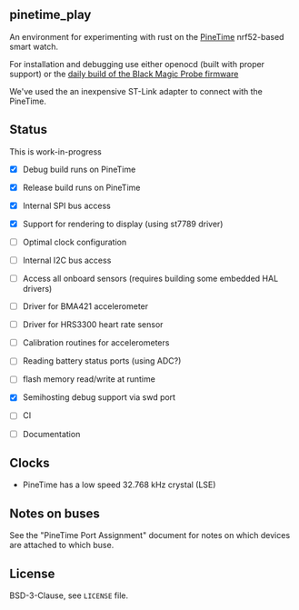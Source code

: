 ## pinetime_play 

An environment for experimenting with rust on 
the [PineTime](https://wiki.pine64.org/index.php/PineTime)
 nrf52-based smart watch.

For installation and debugging use either 
openocd (built with proper support) or the 
[daily build of the Black Magic Probe firmware](https://github.com/blacksphere/blackmagic/wiki/Upgrading-Firmware)

We've used the an inexpensive ST-Link adapter to connect with the PineTime.


## Status

This is  work-in-progress

- [x] Debug build runs on PineTime
- [x] Release build runs on PineTime
- [x] Internal SPI bus access
- [x] Support for rendering to display (using st7789 driver)
- [ ] Optimal clock configuration
- [ ] Internal I2C bus access
- [ ] Access all onboard sensors (requires building some embedded HAL drivers)
- [ ] Driver for BMA421 accelerometer
- [ ] Driver for HRS3300 heart rate sensor
- [ ] Calibration routines for accelerometers
- [ ] Reading battery status ports (using ADC?)
- [ ] flash memory read/write at runtime
- [x] Semihosting debug support via swd port
- [ ] CI
- [ ] Documentation


## Clocks
- PineTime has a low speed 32.768 kHz crystal (LSE)

## Notes on buses

See the "PineTime Port Assignment" document
for notes on which devices are attached to which buse.


## License

BSD-3-Clause, see `LICENSE` file. 